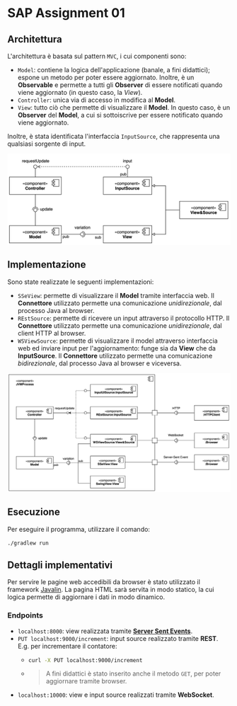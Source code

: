 # SAP Assignment 01

## Architettura

L'architettura è basata sul pattern `MVC`, i cui componenti sono:

- `Model`: contiene la logica dell'applicazione (banale, a fini didattici); espone un metodo per poter essere aggiornato. Inoltre, è un **Observable** e permette a tutti gli **Observer** di essere notificati quando viene aggiornato (in questo caso, la *View*).
- `Controller`: unica via di accesso in modifica al **Model**.
- `View`: tutto ciò che permette di visualizzare il **Model**. In questo caso, è un **Observer** del **Model**, a cui si sottoiscrive per essere notificato quando viene aggiornato.

Inoltre, è stata identificata l'interfaccia `InputSource`, che rappresenta una qualsiasi sorgente di input.

![static](./res/static.jpg)

## Implementazione

Sono state realizzate le seguenti implementazioni:

- `SSeView`: permette di visualizzare il **Model** tramite interfaccia web. Il **Connettore** utilizzato permette una comunicazione *unidirezionale*, dal processo Java al browser.
- `REstSource`: permette di ricevere un input attraverso il protocollo HTTP. Il **Connettore** utilizzato permette una comunicazione *unidirezionale*, dal client HTTP al browser.
- `WSViewSource`: permette di visualizzare il model attraverso interfaccia web ed inviare input per l'aggiornamento: funge sia da **View** che da **InputSource**. Il **Connettore** utilizzato permette una comunicazione *bidirezionale*, dal processo Java al browser e viceversa.

![runtime](./res/runtime.jpg)

## Esecuzione

Per eseguire il programma, utilizzare il comando:

```bash
./gradlew run
```

## Dettagli implementativi

Per servire le pagine web accedibili da browser è stato utilizzato il framework [Javalin](https://javalin.io/). La pagina HTML sarà servita in modo statico, la cui logica permette di aggiornare i dati in modo dinamico.

### Endpoints

- `localhost:8000`: view realizzata tramite [**Server Sent Events**](https://developer.mozilla.org/en-US/docs/Web/API/Server-sent_events).
- `PUT localhost:9000/increment`: input source realizzato tramite **REST**. E.g. per incrementare il contatore:
    - ```bash
      curl -X PUT localhost:9000/increment
      ```
    - > A fini didattici è stato inserito anche il metodo `GET`, per poter aggiornare tramite browser.
- `localhost:10000`: view e input source realizzati tramite **WebSocket**.
